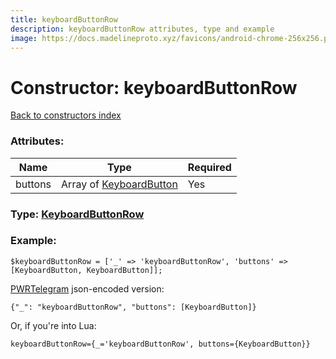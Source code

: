 ```yaml
---
title: keyboardButtonRow
description: keyboardButtonRow attributes, type and example
image: https://docs.madelineproto.xyz/favicons/android-chrome-256x256.png
---
```

# Constructor: keyboardButtonRow  
[Back to constructors index](index.md)



### Attributes:

| Name     |    Type       | Required |
|----------|---------------|----------|
|buttons|Array of [KeyboardButton](../types/KeyboardButton.md) | Yes|



### Type: [KeyboardButtonRow](../types/KeyboardButtonRow.md)


### Example:

```
$keyboardButtonRow = ['_' => 'keyboardButtonRow', 'buttons' => [KeyboardButton, KeyboardButton]];
```  

[PWRTelegram](https://pwrtelegram.xyz) json-encoded version:

```
{"_": "keyboardButtonRow", "buttons": [KeyboardButton]}
```


Or, if you're into Lua:  


```
keyboardButtonRow={_='keyboardButtonRow', buttons={KeyboardButton}}

```


